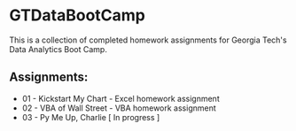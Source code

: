 # GTDataBootCamp 

This is a collection of completed homework assignments for Georgia Tech's Data Analytics Boot Camp. 

## Assignments:
* 01 - Kickstart My Chart - Excel homework assignment
* 02 - VBA of Wall Street - VBA homework assignment
* 03 - Py Me Up, Charlie [ In progress ]
